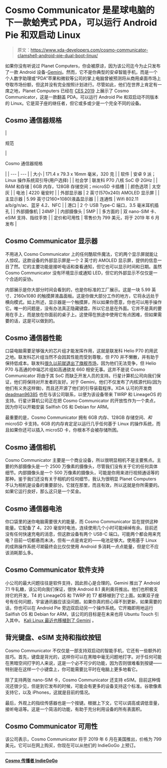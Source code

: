 # Cosmo Communicator 是星球电脑的下一款蛤壳式 PDA，可以运行 Android Pie 和双启动 Linux

> 原文：<https://www.xda-developers.com/cosmo-communicator-clamshell-android-pie-dual-boot-linux/>

如果你没有听说过 Planet Computers，你会被原谅，因为该公司迄今为止只发布了一款 Android 设备-[Gemini](https://www.xda-developers.com/gemini-android-clamshell-device-aims-revive-pdas/)。然而，它不是你典型的安卓智能手机，而是一个个人数字助理或“PDA”苹果和微软等公司的掌上电脑曾被预测将从商用桌面市场上夺取市场份额，但这并没有完全按照计划进行。尽管如此，他们在世界上肯定有一席之地，Planet Computers 已经在 [CES 2019](https://www.xda-developers.com/tag/ces-2019/) 上展示了 Cosmo Communicator，这是一款翻盖 PDA，可以运行 Android Pie 和双启动不同版本的 Linux。它是双子座的继任者，但它或多或少是一个完全不同的设备。

## Cosmo 通信器规格

| 

规范

 | 

Cosmo 通信器规格

 |
| --- | --- |
| 大小 | 171.4 x 79.3 x 16mm 毫米，320 克 |
| 软件 | 安卓 9 派；Linux 操作系统双引导(用户选择) |
| 社会学 | 联发科 P70 八核 SoC @ 2GHz |
| RAM 和存储 | 6GB 内存，128GB 存储空间；microSD 卡插槽 |
| 颜色选项 | 太空灰 |
| 电池 | 4220 毫安时 |
| 外部显示器 | 2 英寸(570x240) AMOLED 显示屏 |
| 主显示器 | 5.99 英寸(2160×1080)液晶显示器 |
| 连通性 | Wifi 802.11 a/b/g/n/ac、蓝牙 4.2、NFC |
| 港口 | 2 个 USB Type-C 端口，3.5 毫米耳机插孔 |
| 外部摄像机 | 24MP |
| 内部摄像头 | 5MP |
| 多方面的 | 双 nano-SIM 卡、eSIM 支持、指纹手势 |
| 定价和可用性 | 零售价为 799 美元，将于 2019 年 6 月发布 |

## Cosmo Communicator 显示器

不用进入 Cosmo Communicator 上的任何酷软件魔法，它的两个显示屏就能让人惊叹。这款设备的外部显示屏是一个 2 英寸的 AMOLED 显示屏，提供的信息一目了然。它的主要功能是接听电话和查看通知，但它也可以显示时间和日期。虽然 Cosmo Communicator 没有环境显示或通知 LED，但它的外部显示不仅仅是一个合适的妥协。

内部展示是你大部分时间会看到的，也是你标准的工厂展示。这是一块 5.99 英寸、2160x1080 的触摸屏液晶面板。这是你做大部分工作的地方，它将永远处于横向模式。如上所述，显示器是一个触摸屏，所以如果你愿意，你也可以用手操作它。唯一的问题是，没有办法真正隐藏键盘，所以它总是在外面。它并不是真的要用在手上，而是放在你面前的桌子上。这使得在旅途中使用它有点困难，但如果需要的话，这是可以做到的。

## Cosmo 通信器性能

口袋电脑需要足够强大的芯片组才能发挥作用，这就是联发科 Helio P70 的用武之地。联发科芯片组当然不会因其性能而受到尊敬，但 P70 并不懒散，并有助于保持低成本。联发科[很久以前就退出了旗舰市场](https://www.xda-developers.com/mediatek-backing-out-flagship-soc-market/)，因为他们无法竞争，但 Helio P70 与高通的中端芯片组如高通骁龙 660 相安无事。这并不是说 Cosmo Communicator 将由于其 SoC 而缺乏开发人员的支持。行星计算机公司向我们保证，他们将保持对开发者的友好。对于 Gemini，他们不仅发布了内核源代码(因为他们有义务这样做)，而且还开源了他们的引导装载程序。XDA 认可的开发商 [deadman96385](https://forum.xda-developers.com/member.php?u=4222965) 也在与该公司联系，以便为该设备带来 TWRP 和 LineageOS 的支持。行星计算机公司正在把 Cosmo Communicator 的开放性作为一个卖点，因为你可以开箱安装 Sailfish OS 和 Debian for ARM。

最重要的是，Cosmo Communicator 拥有 6GB 内存、128GB 存储空间、*和* microSD 卡支持。6GB 的内存肯定足以运行几乎任何基于 Linux 的操作系统，而且如果你还可以插入 microSD 卡，你根本不会被存储所困。

## Cosmo 通信相机

Cosmo Communicator 主要是一个商业设备，所以很明显相机不是主要焦点。主要的外部摄像头是一个 2500 万像素的摄像头，尽管我们没有关于它的任何具体细节。内部摄像头是一个 500 万像素的摄像头，可能是你用来进行视频通话等的那种。鉴于我们还没有关于相机的任何细节，我认为很明显 Planet Computers 不认为相机是设备的重要部分。它就在那里，而且有效，所以这就是你所需要的。如果它运行良好，那么这只是一个奖金。

## Cosmo 通信器电池

你口袋里的迷你电脑需要很大的能量，而 Cosmo Communicator 旨在提供这种能量。它配备了 4，220 毫安时电池，连续使用几个小时可能绰绰有余。目前还没有任何快速充电的消息，但这款设备有两个 USB-C 端口。可能两个都会用来充电？目前一切都悬而未决，但有一点是肯定的——电池足够大。使用基于 Linux 的成熟操作系统*可能*最终会比仅仅使用 Android 多消耗一点点能量，但是它不应该消耗那么多。

## Cosmo Communicator 软件支持

小公司的最大问题往往是软件支持，因此担心是合理的。Gemini 推出了 Android 7.1 牛轧糖，该公司向我们保证，很快 Android 8.1 奥利奥将推出。他们也积极支持它的开发，T4 的 LineageOS 和 TWRP 的 T7 都移植到了它上面。如果双子座号有任何问题，宇宙通讯器应该没问题。如果你真的担心得不到更新，如果需要的话，你也可以在 Android Pie 旁边双启动另一个操作系统。它开箱即用地运行 Sailfish OS 和 Debian for ARM，该公司的目标是在未来也将 Ubuntu Touch 引入其中。 [Kali Linux 最近也移植到了 Gemini](https://www.kali.org/news/kali-linux-for-the-gemini-pda/) 。

## 背光键盘、eSIM 支持和指纹按钮

Cosmo Communicator 不仅仅是一部支持双启动的智能手机，它还有一些额外的技巧。首先，键盘是背光的，这样你可以在黑暗中毫无问题地打字。对于任何可能在黑暗空间打字的人来说，这是一个必不可少的功能，因为否则很难看到按键——特别是在这样一个小键盘上，你可能需要比平时在电脑上更多地看它。

除了支持两张 nano-SIM 卡，Cosmo Communicator 还支持 eSIM。目前这种情况还很少见，但是到它发布的时候，可能会有更多的设备支持这个标准。谷歌像素支持它，以及 iPhones，这就是目前的情况。

最后，外观上的指纹传感器也是一个按键。根据上下文，它可以调高或调低音量，接听电话等。这是一个简洁的功能，有助于充分利用设备的所有表面积。

## Cosmo Communicator 可用性

该公司表示，Cosmo Communicator 将于 2019 年 6 月在美国推出，价格为 799 美元。它可以在网上购买，你现在可以从他们的 IndieGoGo 上预订。

* * *

[**Cosmo 传播者 IndieGoGo**](https://www.indiegogo.com/projects/cosmo-communicator)